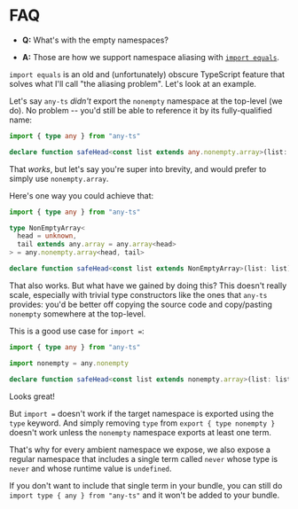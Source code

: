 
# FAQ

- **Q:** What's with the empty namespaces?

- **A:** Those are how we support namespace aliasing with [`import equals`](https://www.typescriptlang.org/docs/handbook/namespaces.html#aliases).

`import equals` is an old and (unfortunately) obscure TypeScript feature that solves
what I'll call "the aliasing problem". Let's look at an example.

Let's say `any-ts` *didn't* export the `nonempty` namespace at the top-level (we do). No problem -- you'd still be
able to reference it by its fully-qualified name:

```ts
import { type any } from "any-ts"

declare function safeHead<const list extends any.nonempty.array>(list: list): list[0]
```

That _works_, but let's say you're super into brevity, and would prefer to simply use `nonempty.array`.

Here's one way you could achieve that:

```typescript
import { type any } from "any-ts"

type NonEmptyArray<
  head = unknown, 
  tail extends any.array = any.array<head>
> = any.nonempty.array<head, tail>

declare function safeHead<const list extends NonEmptyArray>(list: list): list[0]
```

That also works. But what have we gained by doing this? This doesn't really scale, especially with
trivial type constructors like the ones that `any-ts` provides: you'd be better off copying the
source code and copy/pasting `nonempty` somewhere at the top-level.

This is a good use case for `import =`:

```typescript
import { type any } from "any-ts"

import nonempty = any.nonempty

declare function safeHead<const list extends nonempty.array>(list: list): list[0]
```

Looks great!

But `import =` doesn't work if the target namespace is exported using the `type` keyword. And
simply removing `type` from `export { type nonempty }` doesn't work unless the `nonempty` namespace
exports at least one term.

That's why for every ambient namespace we expose, we also expose a regular namespace that includes 
a single term called `never` whose type is `never` and whose runtime value is `undefined`.

If you don't want to include that single term in your bundle, you can still do `import type { any } from "any-ts"`
and it won't be added to your bundle.
